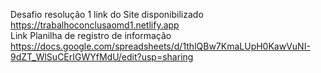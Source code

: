 Desafio  resolução 1
link do Site disponibilizado https://trabalhoconclusaomd1.netlify.app<br>
Link Planilha de registro de informação https://docs.google.com/spreadsheets/d/1thlQBw7KmaLUpH0KawVuNI-9dZT_WlSuCErIGWYfMdU/edit?usp=sharing
